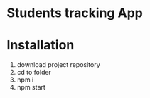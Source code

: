 # Students tracking App
# Installation
1) download project repository
2) cd to folder
3) npm i
4) npm start
